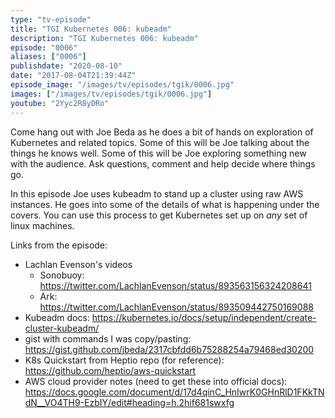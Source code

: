 ```yaml
---
type: "tv-episode"
title: "TGI Kubernetes 006: kubeadm"
description: "TGI Kubernetes 006: kubeadm"
episode: "0006"
aliases: ["0006"]
publishdate: "2020-08-10"
date: "2017-08-04T21:39:44Z"
episode_image: "/images/tv/episodes/tgik/0006.jpg"
images: ["/images/tv/episodes/tgik/0006.jpg"]
youtube: "2Yyc2R8yDRo"
---
```


Come hang out with Joe Beda as he does a bit of hands on exploration of Kubernetes and related topics. Some of this will be Joe talking about the things he knows well. Some of this will be Joe exploring something new with the audience. Ask questions, comment and help decide where things go.

In this episode Joe uses kubeadm to stand up a cluster using raw AWS instances.  He goes into some of the details of what is happening under the covers.  You can use this process to get Kubernetes set up on *any* set of linux machines.

Links from the episode:
* Lachlan Evenson&#39;s videos
  - Sonobuoy: https://twitter.com/LachlanEvenson/status/893563156324208641
  - Ark: https://twitter.com/LachlanEvenson/status/893509442750169088
* Kubeadm docs: https://kubernetes.io/docs/setup/independent/create-cluster-kubeadm/
* gist with commands I was copy/pasting: https://gist.github.com/jbeda/2317cbfdd6b75288254a79468ed30200
* K8s Quickstart from Heptio repo (for reference): https://github.com/heptio/aws-quickstart
* AWS cloud provider notes (need to get these into official docs): https://docs.google.com/document/d/17d4qinC_HnIwrK0GHnRlD1FKkTNdN__VO4TH9-EzbIY/edit#heading=h.2hif681swxfg


